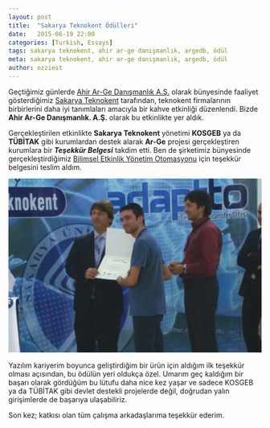 ```yaml
---
layout: post
title:  "Sakarya Teknokent Ödülleri"
date:   2015-06-19 22:00
categories: [Turkish, Essays]
tags: sakarya teknokent, ahir ar-ge danışmanlık, argedb, ödül
meta: sakarya teknokent, ahir ar-ge danışmanlık, argedb, ödül
author: ozziest
---
```


Geçtiğimiz günlerde [Ahir Ar-Ge Danışmanlık A.Ş.](http://ahir.com.tr) olarak bünyesinde faaliyet gösterdiğimiz [Sakarya Teknokent](http://www.sakaryateknokent.com) tarafından, teknokent firmalarının birbirlerini daha iyi tanımlaları amacıyla bir kahve etkinliği düzenlendi. Bizde **Ahir Ar-Ge Danışmanlık. A.Ş.** olarak bu etkinlikte yer aldık.

Gerçekleştirilen etkinlikte **Sakarya Teknokent** yönetimi **KOSGEB** ya da **TÜBİTAK** gibi kurumlardan destek alarak **Ar-Ge** projesi gerçekleştiren kurumlara bir ***Teşekkür Belgesi*** takdim etti. Ben de şirketimiz bünyesinde gerçekleştirdiğimiz [Bilimsel Etkinlik Yönetim Otomasyonu](http://argedb.com) için teşekkür belgesini teslim aldım. 

![Teşekkür Belgesi Takdimi](/images/posts/argedb/tesekkur_belgesi.jpg)

Yazılım kariyerim boyunca geliştirdiğim bir ürün için aldığım ilk teşekkür olması açısından, bu ödülün yeri oldukça özel. Umarım geç kaldığım bir başarı olarak gördüğüm bu lütufu daha nice kez yaşar ve sadece KOSGEB ya da TÜBİTAK gibi devlet destekli projelerde değil, doğrudan yalın girişimlerde de başarıya ulaşabiliriz. 

Son kez; katkısı olan tüm çalışma arkadaşlarıma teşekkür ederim.